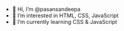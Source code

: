 - 👋 Hi, I’m @pasansandeepa
- 👀 I’m interested in HTML, CSS, JavaScript
- 🌱 I’m currently learning CSS & JavaScript
